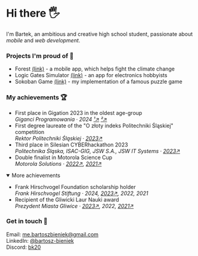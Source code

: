 <meta charset="UTF-8"/>

<h1>Hi there 🖐️</h1>
<p>
    I'm Bartek, an ambitious and creative high school student,
    passionate about <em>mobile</em> and <em>web development</em>.
</p>

<h3>Projects I'm proud of 🎉</h3>

<ul>
    <li>
        Forest <a href="https://github.com/bk20dev/forest">(link)</a>
        - a mobile app, which helps fight the climate change
    </li>
    <li>
        Logic Gates Simulator <a href="https://github.com/team-nullptr/logic-gates-simulator">(link)</a>
        - an app for electronics hobbyists
    </li>
    <li>
        Sokoban Game <a href="https://github.com/bk20dev/sokoban">(link)</a>
        - my implementation of a famous puzzle game
    </li>
</ul>

<h3>My achievements 🏆</h3>

<ul>
    <li>
        First place in Gigation 2023 in the oldest age-group<br>
        <i>
            Giganci Programowania
            ·
            2024
            <a href="https://www.instagram.com/p/C3AhURzJY55/">¹↗</a>
            <a href="https://www.instagram.com/p/C29pwP5oBuX/">²↗</a>
        </i>
    </li>
    <li>
        First degree laureate of the
        <span title="[Competition] for the Golden Index of Silesian University of Technology">"O złoty indeks Politechniki Śląskiej"</span>
        competition<br/>
        <i>
            <span title="Rector of Silesian University of Technology">Rektor Politechniki Śląskiej</span>
            ·
            <a href="https://www.facebook.com/PolitechnikaSlaska/posts/5946384442077244">2023↗</a>
        </i>
    </li>
    <li>
        Third place in Silesian CYBERhackathon 2023<br/>
        <i>
            <span title="Silesian University of Technology">Politechnika Śląska</span>,
            ISAC-GIG, JSW S.A., JSW IT Systems
            ·
            <a href="https://www.facebook.com/zsti.gliwice/posts/727478272715296">2023↗</a>
        </i>
    </li>
    <li>
        Double finalist in Motorola Science Cup<br/>
        <i>
            Motorola Solutions
            ·
            <a href="https://edukacja.gliwice.eu/aktualnosci/oswiata/miejsce-na-pudle-w-konkursie-motoroli-dla-uczniow-zsti">2022↗</a>,
            <a href="https://www.facebook.com/zsti.gliwice/posts/4269897129711995">2021↗</a>
        </i>
    </li>
</ul>

<details open>
    <summary>More achievements</summary>
    <ul>
        <li>
            Frank Hirschvogel Foundation scholarship holder<br/>
            <i>
                Frank Hirschvogel Stiftung
                ·
                2024,
                <a href="https://www.facebook.com/photo/?fbid=728725062590617&set=pcb.728727419257048">2023↗</a>,
                2022,
                2021
            </i>
        </li>
        <li>
            Recipient of the Gliwicki Laur Nauki award<br/>
            <i>
                <span title="Gliwice City President">Prezydent Miasta Gliwice</span>
                ·
                <a href="https://www.facebook.com/zsti.gliwice/posts/831109672352155">2023↗</a>,
                2022,
                <a href="https://www.facebook.com/zsti.gliwice/posts/4843096409058728">2021↗</a>
            </i>
        </li>
    </ul>
</details>

<h3>Get in touch 🤙</h3>

Email: <a href="mailto:me.bartoszbieniek@gmail.com">me.bartoszbieniek@gmail.com</a><br/>
LinkedIn: <a href="https://www.linkedin.com/in/bartosz-bieniek">@bartosz-bieniek</a><br/>
Discord: <a href="https://discord.com/users/236373708350947328">bk20</a>
